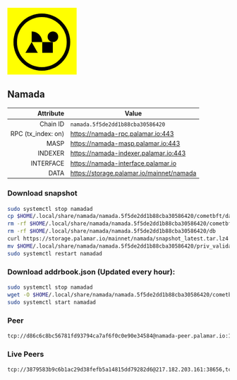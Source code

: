 ![Logo](https://raw.githubusercontent.com/Pa1amar/mainnets/refs/heads/main/namada/logo.png)
## Namada
| Attribute | Value |
|----------:|-------|
| Chain ID         | `namada.5f5de2dd1b88cba30586420` |
| RPC (tx_index: on)  | https://namada-rpc.palamar.io:443 |
| MASP  | https://namada-masp.palamar.io:443 |
| INDEXER | https://namada-indexer.palamar.io:443 |
| INTERFACE | https://namada-interface.palamar.io |
| DATA | https://storage.palamar.io/mainnet/namada |

### Download snapshot
```bash
sudo systemctl stop namadad
cp $HOME/.local/share/namada/namada.5f5de2dd1b88cba30586420/cometbft/data/priv_validator_state.json $HOME/.local/share/namada/namada.5f5de2dd1b88cba30586420/priv_validator_state.json.backup
rm -rf $HOME/.local/share/namada/namada.5f5de2dd1b88cba30586420/cometbft/data
rm -rf $HOME/.local/share/namada/namada.5f5de2dd1b88cba30586420/db
curl https://storage.palamar.io/mainnet/namada/snapshot_latest.tar.lz4 | lz4 -dc - | tar -xf - -C $HOME/.local/share/namada/namada.5f5de2dd1b88cba30586420/
mv $HOME/.local/share/namada/namada.5f5de2dd1b88cba30586420/priv_validator_state.json.backup $HOME/.local/share/namada/namada.5f5de2dd1b88cba30586420/cometbft/data/priv_validator_state.json
sudo systemctl restart namadad
```
### Download addrbook.json (Updated every hour):
```bash
sudo systemctl stop namadad
wget -O $HOME/.local/share/namada/namada.5f5de2dd1b88cba30586420/cometbft/config/addrbook.json https://storage.palamar.io/mainnet/namada/addrbook.json
sudo systemctl start namadad
```
### Peer
```bash
tcp://d86c6c8bc56781fd93794ca7af6f0c0e90e34584@namada-peer.palamar.io:16656
```





















































































































































































































































































































































































































































































































































































































































































































































































































































































































































































































































































































































































































































































































































































































































































































































































































































































































































































































































































































































































































































































































































































































































































































































































































































































































































































































































































































### Live Peers
```
tcp://3879583b9c6b1ac29d38fefb5a14815dd79282d6@217.182.203.161:38656,tcp://a8187523daabbc053ec992cde9975f65a085da25@46.4.29.231:5000,tcp://53b91a7a3929ced6d61c8ec3ca85502803a1f3e3@167.235.35.48:26656,tcp://74184876d3b02a7d622f177779a416aa66964bdd@51.91.105.170:26656,tcp://77ad2992ab539f4ad5787991607383ffc125bc8a@100.42.180.255:26656,tcp://cd86ecc09b1a651c23315c43f03bc77268c075d0@165.154.224.184:26656,tcp://5c479b8d9969bb901897ebed40fc197d507f007c@54.38.157.135:26656,tcp://219c4c2475048dbaa9e01d20ebd82b913958b4d8@72.46.84.33:16656,tcp://1fa5e6e66182ad425b4ed1d8e69fd7e4202d8b7b@5.199.161.213:26656,tcp://484fb34a22a582fce4a00eb4cc44a1e74b36b18b@34.13.138.7:26656,tcp://70330c5c7a865521fc1177d165aab720321b1b1f@95.141.37.15:26656,tcp://6b469eb00f21d6ebe344c951f599e2012f70d4e9@5.107.98.254:19904,tcp://329bb38591a88f24d347f9c60e1e5ba073bba1c5@65.109.158.190:26656,tcp://05309c2cce2d163027a47c662066907e89cd6b99@104.251.123.123:26656,tcp://478de66fe39df43a60f5850e5b99da4edd14de85@212.51.129.72:26706
```
